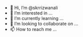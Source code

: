 - 👋 Hi, I’m @skrrizwanali
- 👀 I’m interested in ...
- 🌱 I’m currently learning ...
- 💞️ I’m looking to collaborate on ...
- 📫 How to reach me ...

<!---
skrrizwanali/skrrizwanali is a ✨ special ✨ repository because its `README.md` (this file) appears on your GitHub profile.
You can click the Preview link to take a look at your changes.
--->
